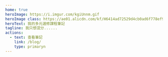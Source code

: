 ```yaml
---
home: true
heroImage: https://i.imgur.com/kgiUnnm.gif
heroImage class: https://ae01.alicdn.com/kf/H6414ad72529d4cb0ad6f778ef9284f45C.jpg
heroText: 我的多元選修課程筆記
tagline: 我只想混分......
actions:
  - text: 查看筆記
    link: /blog/
    type: primaryn
---
```

